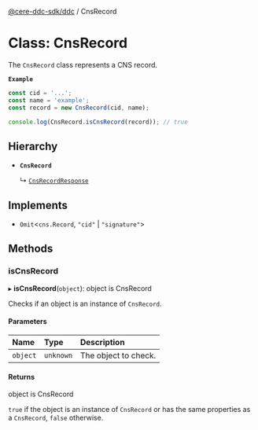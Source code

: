 [@cere-ddc-sdk/ddc](../README.md) / CnsRecord

# Class: CnsRecord

The `CnsRecord` class represents a CNS record.

**`Example`**

```typescript
const cid = '...';
const name = 'example';
const record = new CnsRecord(cid, name);

console.log(CnsRecord.isCnsRecord(record)); // true
```

## Hierarchy

- **`CnsRecord`**

  ↳ [`CnsRecordResponse`](CnsRecordResponse.md)

## Implements

- `Omit`\<`cns.Record`, ``"cid"`` \| ``"signature"``\>

## Methods

### isCnsRecord

▸ **isCnsRecord**(`object`): object is CnsRecord

Checks if an object is an instance of `CnsRecord`.

#### Parameters

| Name | Type | Description |
| :------ | :------ | :------ |
| `object` | `unknown` | The object to check. |

#### Returns

object is CnsRecord

`true` if the object is an instance of `CnsRecord` or has the same properties as a `CnsRecord`, `false` otherwise.
